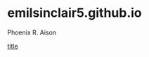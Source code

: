 # emilsinclair5.github.io
Phoenix R. Aison

[title](https://www.youtube.com/watch?v=onv4yOhUuNE)



